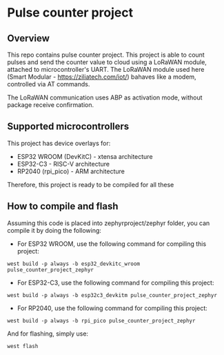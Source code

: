 # Pulse counter project

## Overview

This repo contains pulse counter project. This project is able to count pulses and send the counter value to cloud using a LoRaWAN module, attached to microcontroller's UART. The LoRaWAN module used here (Smart Modular - https://ziliatech.com/iot/) bahaves like a modem, controlled via AT commands.

The LoRaWAN communication uses ABP as activation mode, without package receive confirmation.

## Supported microcontrollers

This project has device overlays for:

* ESP32 WROOM (DevKitC) - xtensa architecture
* ESP32-C3 - RISC-V architecture
* RP2040 (rpi_pico) - ARM architecture

Therefore, this project is ready to be compiled for all these 

## How to compile and flash

Assuming this code is placed into zephyrproject/zephyr folder, you can compile it by doing the following: 

* For ESP32 WROOM, use the following command for compiling this project:

`west build -p always -b esp32_devkitc_wroom pulse_counter_project_zephyr`

* For ESP32-C3, use the following command for compiling this project:

`west build -p always -b esp32c3_devkitm pulse_counter_project_zephyr`

* For RP2040, use the following command for compiling this project:

`west build -p always -b rpi_pico pulse_counter_project_zephyr`

And for flashing, simply use:

`west flash`
